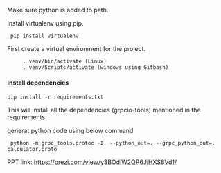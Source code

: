 Make sure python is added to path.

Install virtualenv using pip.
```
 pip install virtualenv 
 ```
 
First create a virtual environment for the project.

```virtualenv -p python3.7 venv or virtualenv venv
     . venv/bin/activate (Linux)
     . venv/Scripts/activate (windows using Gitbash)
 ```
#### Install dependencies
 ```
pip install -r requirements.txt
```
This will install all the dependencies (grpcio-tools) mentioned in the requirements 

generat python code using below command

```
 python -m grpc_tools.protoc -I. --python_out=. --grpc_python_out=. calculator.proto
 ```


PPT link: https://prezi.com/view/y3BOdiW2QP6JjHXS8Vd1/
